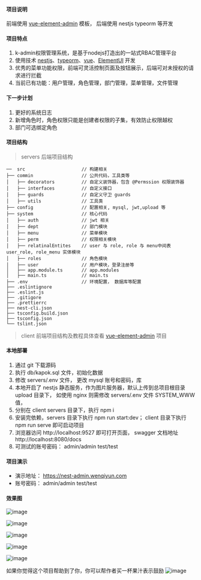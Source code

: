 #### 项目说明
前端使用 [vue-element-admin](https://github.com/PanJiaChen/vue-element-admin) 模板， 后端使用 nestjs typeorm 等开发

#### 项目特点
1. k-admin权限管理系统，是基于nodejs打造出的一站式RBAC管理平台
2. 使用技术 [nestjs](https://nestjs.com/)、[typeorm](https://typeorm.io/)、[vue](https://cn.vuejs.org/index.html)、[ElementUI](https://element.eleme.cn) 开发
3. 优秀的菜单功能权限，前端可灵活控制页面及按钮展示，后端可对未授权的请求进行拦截
4. 当前已有功能：用户管理，角色管理，部门管理，菜单管理，文件管理

#### 下一步计划
1. 更好的系统日志
2. 新增角色时，角色权限只能是创建者权限的子集，有效防止权限越权
4. 部门可选绑定角色


#### 项目结构
> servers 后端项目结构
```
──  src                     // 构建相关
├── commin                  // 公共代码，工具类等
│   ├── decorators          // 自定义装饰器，包含 @Permssion 权限装饰器
│   ├── interfaces          // 自定义接口
│   ├── guards              // 自定义守卫 guards
│   ├── utils               // 工具类
├── config                  // 配置相关, mysql, jwt,upload 等
├── system                  // 核心代码
│   ├── auth                // jwt 相关
│   ├── dept                // 部门模块
│   ├── menu                // 菜单模块
│   ├── perm                // 权限相关模块
│   ├── relatinalEntites    // user 与 role, role 与 menu中间表 user_role, role_menu 实体模块
│   ├── roles               // 角色模块
│   ├── user                // 用户模块，登录注册等
│   ├── app.module.ts       // app.modules
│   ├── main.ts             // main.ts
├── .env                    // 环境配置， 数据库等配置
├── .eslintignore           
├── .eslint.js
├── .gitigore
├── .prettierrc
├── nest-cli.json
├── tsconfig.build.json
├── tsconfig.json
└── tslint.json

```
> client 前端项目结构及教程具体查看 [vue-element-admin](https://github.com/PanJiaChen/vue-element-admin) 项目

#### 本地部署
1. 通过 git 下载源码
2. 执行 db/kapok.sql 文件，初始化数据
3. 修改 servers/.env 文件， 更改 mysql 账号和密码，库
4. 本地开启了 nestjs 静态服务，作为图片服务器，默认上传到总项目根目录 upload 目录下， 如使用 nginx 则需修改 servers/.env 文件 SYSTEM_WWW 值，
5. 分别在 client servers 目录下，执行 npm i 
6. 安装完依赖，servers 目录下执行 npm run start:dev； client 目录下执行 npm run serve 即可启动项目
7. 浏览器访问 http://localhost:9527 即可打开页面， swagger 文档地址 http://localhost:8080/docs
8. 可测试的账号密码： admin/admin   test/test

#### 项目演示
- 演示地址： https://nest-admin.wenqiyun.com
- 账号密码： admin/admin  test/test

#### 效果图

![image](https://github.com/wenqiyun/nest-admin/blob/master/upload/user.png)


![image](https://github.com/wenqiyun/nest-admin/blob/master/upload/dept.png)


![image](https://github.com/wenqiyun/nest-admin/blob/master/upload/role.png)


![image](https://github.com/wenqiyun/nest-admin/blob/master/upload/menu.png)


![image](https://github.com/wenqiyun/nest-admin/blob/master/upload/oss.png)


如果你觉得这个项目帮助到了你，你可以帮作者买一杯果汁表示鼓励
![image](https://github.com/wenqiyun/nest-admin/blob/master/upload/pay.jpg)

